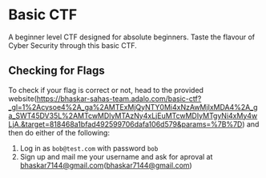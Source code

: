 # Basic CTF #
A beginner level CTF designed for absolute beginners. Taste the flavour of Cyber Security through this basic CTF.
## Checking for Flags ##
To check if your flag is correct or not, head to the provided website(https://bhaskar-sahas-team.adalo.com/basic-ctf?_gl=1%2Acysoe4%2A_ga%2AMTExMjQyNTY0Mi4xNzAwMjIxMDA4%2A_ga_SWT45DV35L%2AMTcwMDIyMTAzNy4xLjEuMTcwMDIyMTgyNi4xMy4wLjA.&target=818468a1bfad492599706dafa106d579&params=%7B%7D) and then do either of the following:
1. Log in as ```bob@test.com``` with password ```bob```
2. Sign up and mail me your username and ask for aproval at bhaskar7144@gmail.com(bhaskar7144@gmail.com)

